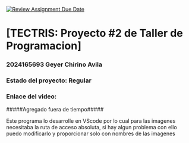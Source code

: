 [![Review Assignment Due Date](https://classroom.github.com/assets/deadline-readme-button-22041afd0340ce965d47ae6ef1cefeee28c7c493a6346c4f15d667ab976d596c.svg)](https://classroom.github.com/a/Et4r0lVo)
# [TECTRIS: Proyecto #2 de Taller de Programacion]
### 2024165693 Geyer Chirino Avila

### Estado del proyecto: Regular
### Enlace del video: 


#####Agregado fuera de tiempo#####

Este programa lo desarrolle en VScode por lo cual para las imagenes necesitaba la ruta de acceso absoluta, si hay algun problema con ello puedo modificarlo y proporcionar solo con nombres de las imagenes
